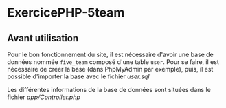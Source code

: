 # ExercicePHP-5team

## Avant utilisation
Pour le bon fonctionnement du site, il est nécessaire d'avoir une base de données nommée `five_team` composé d'une table `user`.
Pour se faire, il est nécessaire de créer la base (dans PhpMyAdmin par exemple), puis, il est possible d'importer la base avec le fichier *user.sql*

Les différentes informations de la base de données sont situées dans le fichier *app/Controller.php*
